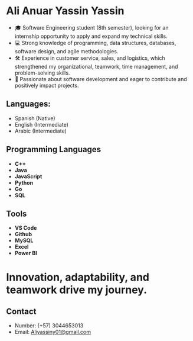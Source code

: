 # Ali Anuar Yassin Yassin  

- 🎓 Software Engineering student (8th semester), looking for an internship opportunity to apply and expand my technical skills.
- 💻 Strong knowledge of programming, data structures, databases, software design, and agile methodologies.
- 🛠️ Experience in customer service, sales, and logistics, which strengthened my organizational, teamwork, time management, and problem-solving skills.
- 🚀 Passionate about software development and eager to contribute and positively impact projects.


## Languages:

- Spanish (Native)
- English (Intermediate)
- Arabic (Intermediate)


## Programming Languages 

- **C++**
- **Java**
- **JavaScript**
- **Python**
- **Go**
- **SQL**

## Tools

- **VS Code**
- **Github**
- **MySQL**
- **Excel**
- **Power BI**


# Innovation, adaptability, and teamwork drive my journey.  


## Contact

- Number: (+57) 3044653013  
- Email: Aliyassiny01@gmail.com  
